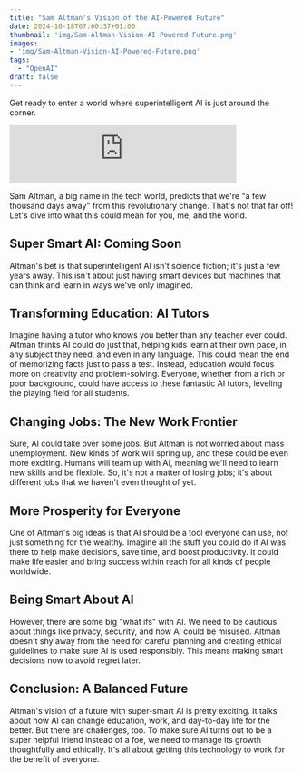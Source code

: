 ```yaml
---
title: "Sam Altman's Vision of the AI-Powered Future"
date: 2024-10-18T07:00:37+01:00
thumbnail: 'img/Sam-Altman-Vision-AI-Powered-Future.png'
images: 
- 'img/Sam-Altman-Vision-AI-Powered-Future.png'
tags:
  - "OpenAI"
draft: false
---
```


Get ready to enter a world where superintelligent AI is just around the corner. 

<!--more-->

<iframe src="https://podcasters.spotify.com/pod/show/artificial-insights-pod/embed/episodes/Superintelligent-AI-Is-Only-A-Few-Thousand-Days-Away-e2pq3d8" height="102px" width="400px" frameborder="0" scrolling="no"></iframe>

Sam Altman, a big name in the tech world, predicts that we're "a few thousand days away" from this revolutionary change. That's not that far off! Let's dive into what this could mean for you, me, and the world.

Super Smart AI: Coming Soon
---------------------------

Altman's bet is that superintelligent AI isn't science fiction; it's just a few years away. This isn't about just having smart devices but machines that can think and learn in ways we've only imagined.

Transforming Education: AI Tutors
---------------------------------

Imagine having a tutor who knows you better than any teacher ever could. Altman thinks AI could do just that, helping kids learn at their own pace, in any subject they need, and even in any language. This could mean the end of memorizing facts just to pass a test. Instead, education would focus more on creativity and problem-solving. Everyone, whether from a rich or poor background, could have access to these fantastic AI tutors, leveling the playing field for all students.

Changing Jobs: The New Work Frontier
------------------------------------

Sure, AI could take over some jobs. But Altman is not worried about mass unemployment. New kinds of work will spring up, and these could be even more exciting. Humans will team up with AI, meaning we'll need to learn new skills and be flexible. So, it's not a matter of losing jobs; it's about different jobs that we haven't even thought of yet.

More Prosperity for Everyone
----------------------------

One of Altman's big ideas is that AI should be a tool everyone can use, not just something for the wealthy. Imagine all the stuff you could do if AI was there to help make decisions, save time, and boost productivity. It could make life easier and bring success within reach for all kinds of people worldwide.

Being Smart About AI
--------------------

However, there are some big "what ifs" with AI. We need to be cautious about things like privacy, security, and how AI could be misused. Altman doesn't shy away from the need for careful planning and creating ethical guidelines to make sure AI is used responsibly. This means making smart decisions now to avoid regret later.

Conclusion: A Balanced Future
-----------------------------

Altman's vision of a future with super-smart AI is pretty exciting. It talks about how AI can change education, work, and day-to-day life for the better. But there are challenges, too. To make sure AI turns out to be a super helpful friend instead of a foe, we need to manage its growth thoughtfully and ethically. It's all about getting this technology to work for the benefit of everyone.